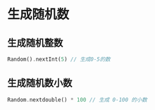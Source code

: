 # 生成随机数

## 生成随机整数

```dart
Random().nextInt(5) // 生成0-5的数
```

## 生成随机数小数

```dart
Random.nextdouble() * 100 // 生成 0-100 的小数
```

